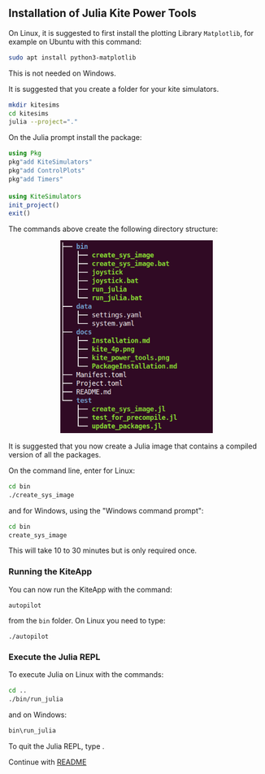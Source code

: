## Installation of Julia Kite Power Tools

On Linux, it is suggested to first install the plotting Library `Matplotlib`, for example on Ubuntu with this command:
```bash
sudo apt install python3-matplotlib
```
This is not needed on Windows.

It is suggested that you create a folder for your kite simulators.
```bash
mkdir kitesims
cd kitesims
julia --project="."
```
On the Julia prompt install the package:
```julia
using Pkg
pkg"add KiteSimulators"
pkg"add ControlPlots"
pkg"add Timers"

using KiteSimulators
init_project()
exit()
```
The commands above create the following directory structure:

<p align="center"><img src="dir_structure.png" width="300" /></p>

It is suggested that you now create a Julia image that contains a compiled version of all the packages.

On the command line, enter for Linux:
```bash
cd bin
./create_sys_image
```
and for Windows, using the "Windows command prompt":
```bash
cd bin
create_sys_image
```
This will take 10 to 30 minutes but is only required once.

### Running the KiteApp
You can now run the KiteApp with the command:
```
autopilot
```
from the `bin` folder.
On Linux you need to type:
```
./autopilot
```

### Execute the Julia REPL
To execute Julia on Linux with the commands:
```bash
cd ..
./bin/run_julia
```
and on Windows:
```bash
bin\run_julia
```

To quit the Julia REPL, type <CTRL><d> .

Continue with [README](../README.md)
